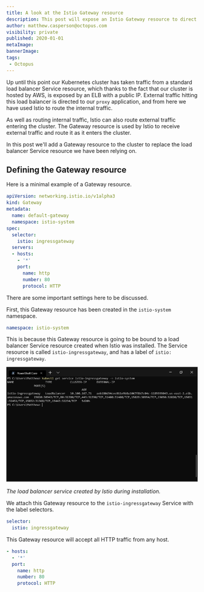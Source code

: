 ```yaml
---
title: A look at the Istio Gateway resource
description: This post will expose an Istio Gateway resource to direct external traffic into the cluster
author: matthew.casperson@octopus.com
visibility: private
published: 2020-01-01
metaImage:
bannerImage:
tags:
 - Octopus
---
```


Up until this point our Kubernetes cluster has taken traffic from a standard load balancer Service resource, which thanks to the fact that our cluster is hosted by AWS, is exposed by an ELB with a public IP. External traffic hitting this load balancer is directed to our `proxy` application, and from here we have used Istio to route the internal traffic.

As well as routing internal traffic, Istio can also route external traffic entering the cluster. The Gateway resource is used by Istio to receive external traffic and route it as it enters the cluster.

In this post we'll add a Gateway resource to the cluster to replace the load balancer Service resource we have been relying on.

## Defining the Gateway resource

Here is a minimal example of a Gateway resource.

```YAML
apiVersion: networking.istio.io/v1alpha3
kind: Gateway
metadata:
  name: default-gateway
  namespace: istio-system
spec:
  selector:
    istio: ingressgateway
  servers:
  - hosts:
    - '*'
    port:
      name: http
      number: 80
      protocol: HTTP
```

There are some important settings here to be discussed.

First, this Gateway resource has been created in the `istio-system` namespace.

```YAML
namespace: istio-system
```

This is because this Gateway resource is going to be bound to a load balancer Service resource created when Istio was installed. The Service resource is called `istio-ingressgateway`, and has a label of `istio: ingressgateway`.

![](ingressgateway.png "width=500")

*The load balancer service created by Istio during installation.*

We attach this Gateway resource to the `istio-ingressgateway` Service with the label selectors.

```YAML
selector:
  istio: ingressgateway
```

This Gateway resource will accept all HTTP traffic from any host.

```YAML
- hosts:
  - '*'
  port:
    name: http
    number: 80
    protocol: HTTP
```
